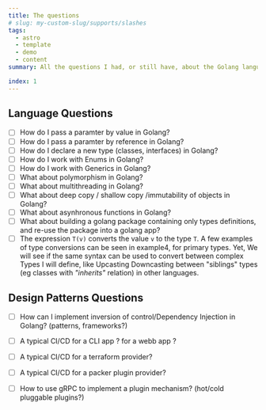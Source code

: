 ```yaml
---
title: The questions
# slug: my-custom-slug/supports/slashes
tags:
  - astro
  - template
  - demo
  - content
summary: All the questions I had, or still have, about the Golang language.

index: 1
---
```


## Language Questions

* [ ] How do I pass a paramter by value in Golang?
* [ ] How do I pass a paramter by reference in Golang?
* [ ] How do I declare a new type (classes, interfaces) in Golang?
* [ ] How do I work with Enums in Golang?
* [ ] How do I work with Generics in Golang?
* [ ] What about polymorphism in Golang?
* [ ] What about multithreading in Golang?
* [ ] What about deep copy / shallow copy /immutability of objects in Golang?
* [ ] What about asynhronous functions in Golang?
* [ ] What about building a golang package containing only types definitions, and re-use the package into a golang app?
* [ ] The expression `T(v)` converts the value `v` to the type `T`. A few examples of type conversions can be seen in example4, for primary types. Yet, We will see if the same syntax can be used to convert between complex Types I will define, like Upcasting Downcasting between "siblings" types (eg classes with _"inherits"_ relation) in other languages.

<!--
* [ ] cdcscsd
* [x] cdcscsd
* [ ] cdcscsd
* [ ] cdcscsd
-->

## Design Patterns Questions

* [ ] How can I implement inversion of control/Dependency Injection in Golang? (patterns, frameworks?)
* [ ] A typical CI/CD for a CLI app ? for a webb app ?
* [ ] A typical CI/CD for a terraform provider?
* [ ] A typical CI/CD for a packer plugin provider?
* [ ] How to use gRPC to implement a plugin mechanism? (hot/cold pluggable plugins?)



<!--
* [ ] cdcscsd
* [x] cdcscsd
* [ ] cdcscsd
* [ ] cdcscsd
-->
